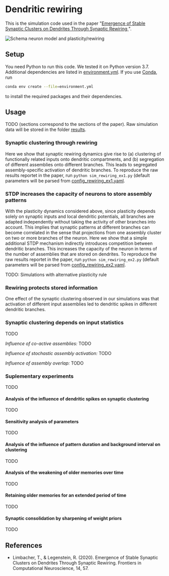 # Dendritic rewiring
This is the simulation code used in the paper "[Emergence of Stable Synaptic Clusters on Dendrites Through Synaptic
Rewiring ](https://www.frontiersin.org/articles/10.3389/fncom.2020.00057)".

![Schema neuron model and plasticity/rewiring](https://i.imgur.com/qezv4Z6.png)

## Setup
You need Python to run this code. We tested it on Python version 3.7. Additional dependencies are listed in
[environment.yml](environment.yml). If you use [Conda](https://docs.conda.io/en/latest/), run

```bash
conda env create --file=environment.yml
```

to install the required packages and their dependencies.

## Usage
TODO (sections correspond to the sections of the paper).
Raw simulation data will be stored in the folder [results](results).

### Synaptic clustering through rewiring
Here we show that synaptic rewiring dynamics give rise to (a) clustering of functionally related inputs onto dendritic compartments, and (b) segregation of different assemblies onto different branches. This leads to segregated assembly-specific activation of dendritic branches. To reproduce the raw results reportet in the paper, run `python sim_rewiring_ex1.py` (default parameters will be parsed from [config_rewiring_ex1.yaml](config_rewiring_ex1.yaml).

### STDP increases the capacity of neurons to store assembly patterns
With the plasticity dynamics considered above, since plasticity depends solely on synaptic inputs and local dendritic potentials, all branches are adapted independently without taking the activity of other branches into account. This implies that synaptic patterns at different branches can become correlated in the sense that projections from one assembly cluster on two or more branches of the neuron. Here we show that a simple additional STDP mechanism indirectly introduces competition between dendritic branches. This increases the capacity of the neuron in terms of the number of assemblies that are stored on dendrites. To reproduce the raw results reportet in the paper, run `python sim_rewiring_ex2.py` (default parameters will be parsed from [config_rewiring_ex2.yaml](config_rewiring_ex2.yaml).

TODO: Simulations with alternative plasticity rule

### Rewiring protects stored information
One effect of the synaptic clustering observed in our simulations was that activation of different input assemblies led to dendritic spikes in different dendritic branches. 

### Synaptic clustering depends on input statistics
TODO

*Influence of co-active assemblies:* TODO

*Influence of stochastic assembly activation:* TODO

*Influence of assembly overlap:* TODO

### Suplementary experiments
TODO

#### Analysis of the influence of dendritic spikes on synaptic clustering
TODO

#### Sensitivity analysis of parameters
TODO

#### Analysis of the influence of pattern duration and background interval on clustering
TODO

#### Analysis of the weakening of older memories over time
TODO

#### Retaining older memories for an extended period of time
TODO

#### Synaptic consolidation by sharpening of weight priors
TODO

## References

* Limbacher, T., & Legenstein, R. (2020). Emergence of Stable Synaptic Clusters on Dendrites Through Synaptic Rewiring. Frontiers in Computational Neuroscience, 14, 57.

